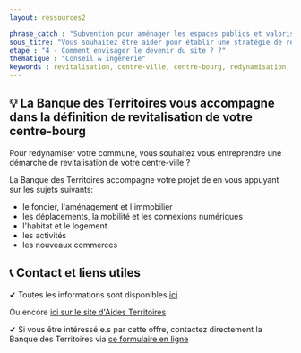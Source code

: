 ```yaml
---
layout: ressources2

phrase_catch : "Subvention pour aménager les espaces publics et valoriser les communes de moins de 3000 habitants"
sous_titre: "Vous souhaitez être aider pour établir une stratégie de redynamisation de votre centre-bourg ?"
etape : "4 - Comment envisager le devenir du site ? ?"
thematique : "Conseil & ingénerie"
keywords : revitalisation, centre-ville, centre-bourg, redynamisation, revitaliser, redynamiser, 
---
```


## 💡 La Banque des Territoires vous accompagne dans la définition de revitalisation de votre centre-bourg

Pour redynamiser votre commune, vous souhaitez vous entreprendre une démarche de revitalisation de votre centre-ville ?
 
La Banque des Territoires accompagne votre projet de en vous appuyant sur les sujets suivants:
- le foncier, l'aménagement et l'immobilier
- les déplacements, la mobilité et les connexions numériques
- l'habitat et le logement
- les activités
- les nouveaux commerces


## 📞 Contact et liens utiles
✔ Toutes les informations sont disponibles [ici](https://www.banquedesterritoires.fr/accompagnement-pour-lelaboration-dune-strategie-de-revitalisation-des-centres-villes-et-des-centres?pk_campaign=Aides_territoires&pk_kwd=revitalisation_centre_ville&pk_source=Affiliation)

Ou encore [ici sur le site d'Aides Territoires](https://aides-territoires.beta.gouv.fr/aides/35ca-accompagner-le-projet-de-redynamisation-de-vo/)


✔ Si vous être intéressé.e.s par cette offre, contactez directement la Banque des Territoires via [ce formulaire en ligne](https://mon-compte.banquedesterritoires.fr/#/contact/formulaire)
